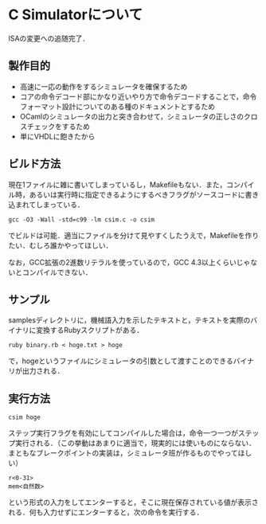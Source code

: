 # C Simulatorについて

ISAの変更への追随完了．

## 製作目的
*   高速に一応の動作をするシミュレータを確保するため
*   コアの命令デコード部にかなり近いやり方で命令デコードすることで，命令フォーマット設計についてのある種のドキュメントとするため
*   OCamlのシミュレータの出力と突き合わせて，シミュレータの正しさのクロスチェックをするため
*   単にVHDLに飽きたから

## ビルド方法
現在1ファイルに雑に書いてしまっているし，Makefileもない．また，コンパイル時，あるいは実行時に指定できるようにするべきフラグがソースコードに書き込まれてしまっている．

    gcc -O3 -Wall -std=c99 -lm csim.c -o csim

でビルドは可能．適当にファイルを分けて見やすくしたうえで，Makefileを作りたい．むしろ誰かやってほしい．

なお，GCC拡張の2進数リテラルを使っているので，GCC 4.3以上くらいじゃないとコンパイルできない．

## サンプル
samplesディレクトリに，機械語入力を示したテキストと，テキストを実際のバイナリに変換するRubyスクリプトがある．

    ruby binary.rb < hoge.txt > hoge

で，hogeというファイルにシミュレータの引数として渡すことのできるバイナリが出力される．

## 実行方法
    csim hoge

ステップ実行フラグを有効にしてコンパイルした場合は，命令一つ一つがステップ実行される．（この挙動はあまりに適当で，現実的には使いものにならない．まともなブレークポイントの実装は，シミュレータ班が作るものでやってほしい）

    r<0-31>
    mem<自然数>

という形式の入力をしてエンターすると，そこに現在保存されている値が表示される．何も入力せずにエンターすると，次の命令を実行する．

